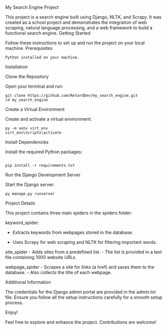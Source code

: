 My Search Engine Project

This project is a search engine built using Django, NLTK, and Scrapy. It was created as a school project and demonstrates the integration of web scraping, natural language processing, and a web framework to build a functional search engine.
Getting Started

Follow these instructions to set up and run the project on your local machine.
Prerequisites

    Python installed on your machine.

Installation

Clone the Repository

Open your terminal and run:

```
git clone https://github.com/RetardDev/my_search_engine.git
cd my_search_engine
```

Create a Virtual Environment

Create and activate a virtual environment:

```
py -m venv virt_env
virt_env\Scripts\activate
```

Install Dependencies

Install the required Python packages:

```

pip install -r requirements.txt
```

Run the Django Development Server

Start the Django server:

```
py manage.py runserver
```

Project Details

This project contains three main spiders in the spiders folder:

keyword_spider:
- Extracts keywords from webpages stored in the database.    
    
- Uses Scrapy for web scraping and NLTK for filtering important words.

site_spider
    - Adds sites from a predefined list.
    - The list is provided in a text file containing 1000 website URLs.

webpage_spider
    - Scrapes a site for links (a href) and saves them to the database.
    - Also collects the title of each webpage.

Additional Information

The credentials for the Django admin portal are provided in the admin.txt file.
Ensure you follow all the setup instructions carefully for a smooth setup process.

Enjoy!

Feel free to explore and enhance the project. Contributions are welcome!
